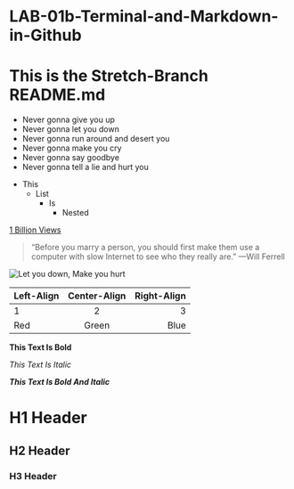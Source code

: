 # LAB-01b-Terminal-and-Markdown-in-Github
# This is the Stretch-Branch README.md

- Never gonna give you up
- Never gonna let you down
- Never gonna run around and desert you
- Never gonna make you cry
- Never gonna say goodbye
- Never gonna tell a lie and hurt you

* This
    * List
        * Is
            * Nested

[1 Billion Views](https://www.youtube.com/watch?v=dQw4w9WgXcQ)

>“Before you marry a person, you should first make them use a computer with slow Internet to see who they really are.” —Will Ferrell

![Let you down, Make you hurt](https://preview.redd.it/p3abp6cs4wb71.png?auto=webp&s=0b07b3a9e954f6ea4ecea04572977a37a91b1547)


| Left-Align | Center-Align | Right-Align |
| :--- | :---: | ---: |
| 1 | 2 | 3 | 
| Red | Green | Blue |

**This Text Is Bold**

*This Text Is Italic*

***This Text Is Bold And Italic***

# H1 Header

## H2 Header

### H3 Header
